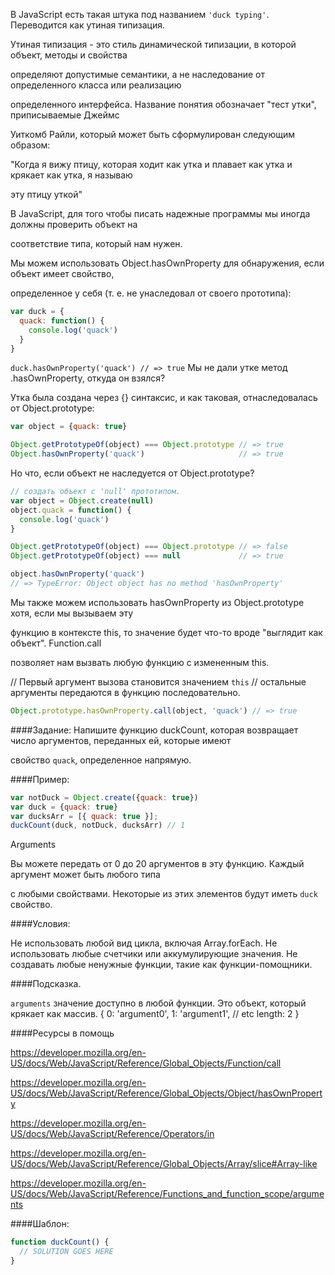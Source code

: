 В JavaScript есть такая штука под названием ```'duck typing'```. Переводится как утиная типизация. 

Утиная типизация - это стиль динамической типизации, в которой объект, методы и свойства 

определяют допустимые семантики, а не наследование от определенного класса или реализацию 

определенного интерфейса. Название понятия обозначает "тест утки", приписываемые Джеймс 

Уиткомб Райли, который может быть сформулирован следующим образом:

"Когда я вижу птицу, которая ходит как утка и плавает как утка и крякает как утка, я называю 

эту птицу уткой"

В JavaScript, для того чтобы писать надежные программы мы иногда должны проверить объект на 

соответствие типа, который нам нужен.

Мы можем использовать Object.hasOwnProperty для обнаружения, если объект имеет свойство, 

определенное у себя (т. е. не унаследовал от своего прототипа):
```js
var duck = {
  quack: function() {
    console.log('quack')
  }
}
```
```duck.hasOwnProperty('quack') // => true```
Мы не дали утке метод .hasOwnProperty, откуда он взялся?

Утка была создана через {} синтаксис, и как таковая, отнаследовалась от Object.prototype:
```js
var object = {quack: true}

Object.getPrototypeOf(object) === Object.prototype // => true
Object.hasOwnProperty('quack')                     // => true
```
Но что, если объект не наследуется от Object.prototype?

```js
// создать объект с 'null' прототипом.
var object = Object.create(null)
object.quack = function() {
  console.log('quack')
}

Object.getPrototypeOf(object) === Object.prototype // => false
Object.getPrototypeOf(object) === null             // => true

object.hasOwnProperty('quack')
// => TypeError: Object object has no method 'hasOwnProperty'
```
Мы также можем использовать hasOwnProperty из Object.prototype хотя, если мы вызываем эту 

функцию в контексте this, то значение будет что-то вроде "выглядит как объект". Function.call 

позволяет нам вызвать любую функцию с измененным this.

// Первый аргумент вызова становится значением `this`
// остальные аргументы передаются в функцию последовательно.
```js
Object.prototype.hasOwnProperty.call(object, 'quack') // => true
```

####Задание:
Напишите функцию duckCount, которая возвращает число аргументов, переданных ей, которые имеют 

свойство `quack`, определенное напрямую.

####Пример:

```js
var notDuck = Object.create({quack: true})
var duck = {quack: true}
var ducksArr = [{ quack: true }];
duckCount(duck, notDuck, ducksArr) // 1
```
Arguments

Вы можете передать от 0 до 20 аргументов в эту функцию. Каждый аргумент может быть любого типа 

с любыми свойствами. Некоторые из этих элементов будут иметь `duck` свойство.

####Условия:

Не использовать любой вид цикла, включая Array.forEach.
Не использовать любые счетчики или аккумулирующие значения.
Не создавать любые ненужные функции, такие как функции-помощники.

####Подсказка.

`arguments` значение доступно в любой функции. Это объект, который крякает как массив.
{
  0: 'argument0',
  1: 'argument1', // etc
  length: 2
}

####Ресурсы в помощь

https://developer.mozilla.org/en-US/docs/Web/JavaScript/Reference/Global_Objects/Function/call

https://developer.mozilla.org/en-US/docs/Web/JavaScript/Reference/Global_Objects/Object/hasOwnProperty

https://developer.mozilla.org/en-US/docs/Web/JavaScript/Reference/Operators/in

https://developer.mozilla.org/en-US/docs/Web/JavaScript/Reference/Global_Objects/Array/slice#Array-like

https://developer.mozilla.org/en-US/docs/Web/JavaScript/Reference/Functions_and_function_scope/arguments

####Шаблон:

```js
function duckCount() {
  // SOLUTION GOES HERE
}
```

